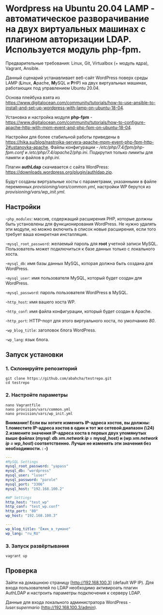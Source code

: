 # Wordpress на Ubuntu 20.04 LAMP - автоматическое разворачивание на двух виртуальных машинах с плагином авторизации LDAP. Используется модуль php-fpm.

Предварительные требования: Linux, Git, Virtualbox (+ модуль ядра), Vagrant, Ansible.

Данный сценарий устанавливает веб-сайт WordPress поверх среды LAMP (**L**inux, **A**pache, **M**ySQL и **P**HP) на двух виртуальных машинах, работающих под управлением Ubuntu 20.04.

Основа плейбука взята из https://www.digitalocean.com/community/tutorials/how-to-use-ansible-to-install-and-set-up-wordpress-with-lamp-on-ubuntu-18-04. 

Установка и настройка модуля **php-fpm** - https://www.digitalocean.com/community/tutorials/how-to-configure-apache-http-with-mpm-event-and-php-fpm-on-ubuntu-18-04. 

Настройки для более стабильной работы приведены в https://hika.su/blog/nastrojka-servera-apache-mpm-event-php-fpm-http-2#ustanovka-apache. Файлы конфигурации - */etc/php/7.4/fpm/php-fpm.conf* и */etc/php/7.4/apache2/php.ini*. Подкрутил только лимиты для памяти и файлов в *php.ini*.

Плагин **authLdap** скачивается с сайта WordPress: https://downloads.wordpress.org/plugin/authldap.zip. 

Будут созданы виртуальные хосты с параметрами, указанными в файле переменных *provisioning/vars/common.yml*, настройки WP берутся из *provisioning/vars/wp_init.yml*.

## Настройки

-`php_modules`: массив, содержащий расширения PHP, которые должны быть установлены для функционирования WordPress. Не нужно удалять эти модули, но можно включить в список новые расширения, если того требует ваша конкретная инсталляция.

-`mysql_root_password`: желаемый пароль для **root** учетной записи MySQL. Пользователь может подключиться к базе данных только с локального хоста.

-`mysql_db`: имя базы данных MySQL, которая должна быть создана для WordPress.

-`mysql_user`: имя пользователя MySQL, который будет создан для WordPress.

-`mysql_password`: пароль пользователя WordPress в MySQL.

-`http_host`: имя вашего хоста WP.

-`http_conf`: имя файла конфигурации, который будет создан в Apache.

-`http_port`: HTTP-порт для этого виртуального хоста, по умолчанию *80*.

-`wp_blog_title`: заголовок блога WordPress.

-`wp_lang`: язык блога.

## Запуск установки

### 1. Склонируйте репозиторий 
```shell
git clone https://github.com/abahcha/testrepo.git
cd testrepo
```

### 2. Настройте параметры

```shell
nano Vagrantfile
nano provision/vars/common.yml
nano provision/vars/wp_init.yml
```
**Внимание! Если вы хотите изменить IP-адреса хостов, вы должны:
1.поместите IP-адреса хостов в один и тот же сетевой диапазон (\24)
2.измените значения IP-адреса хоста в первых двух упомянутых выше файлах (_mysql: db.vm.network ip_ = mysql_host) и (_wp.vm.network ip = wp_host_) соответственно.
Лучше не изменять эти значения без необходимости. : -)**

```yml
---
#MySQL Settings
mysql_root_password: "yapass"
mysql_db: "wordpress"
mysql_user: "luser"
mysql_password: "parole"
mysql_port: "3306"
mysql_host: "192.168.100.2"

#WP Settings
http_host: "test_wp"
http_conf: "test_wp.conf"
http_port: "80"
wp_host: "192.168.100.3"
```

```yml
---
wp_blog_title: "Ёжик_в_тумане"
wp_lang: "ru_RU"

```

### 3. Запуск развёртывания

```shell 
vagrant up
```

## Проверка

Зайти на домашнюю страницу [http://192.168.100.3] (default WP IP). Для входа пользователей по LDAP необходимо активироать плагин AuthLDAP и настроить параметры подключения к серверу LDAP.

Данные для входа локального администратора WordPress - _luser:supermario_ (http://192.168.100.3/admin).
